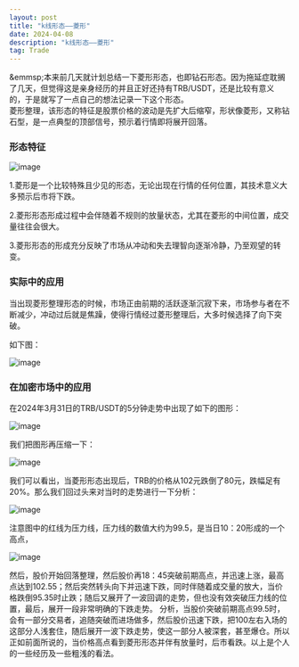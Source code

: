 ```yaml
---
layout: post
title: "k线形态——菱形"
date: 2024-04-08
description: "k线形态——菱形"
tag: Trade
---    
```

&emmsp;本来前几天就计划总结一下菱形形态，也即钻石形态。因为拖延症耽搁了几天，但觉得这是亲身经历的并且正好还持有TRB/USDT，还是比较有意义的，于是就写了一点自己的想法记录一下这个形态。  
菱形整理，该形态的特征是股票价格的波动是先扩大后缩窄，形状像菱形，又称钻石型，是一点典型的顶部信号，预示着行情即将展开回落。  


### 形态特征

![image](https://github.com/hengdactn/ctnhb.github.io/assets/70909689/1afd3810-c8ec-42d2-91fc-1c114d0b1478)

1.菱形是一个比较特殊且少见的形态，无论出现在行情的任何位置，其技术意义大多预示后市将下跌。

2.菱形形态形成过程中会伴随着不规则的放量状态，尤其在菱形的中间位置，成交量往往会很大。

3.菱形形态的形成充分反映了市场从冲动和失去理智向逐渐冷静，乃至观望的转变。

### 实际中的应用  

当出现菱形整理形态的时候，市场正由前期的活跃逐渐沉寂下来，市场参与者在不断减少，冲动过后就是焦躁，使得行情经过菱形整理后，大多时候选择了向下突破。

如下图：

![image](https://github.com/hengdactn/ctnhb.github.io/assets/70909689/e457c780-b591-49cb-b979-39763bb07bc8)  

### 在加密市场中的应用  
在2024年3月31日的TRB/USDT的5分钟走势中出现了如下的图形：

![image](https://github.com/hengdactn/ctnhb.github.io/assets/70909689/bee9dd3d-0fcc-4e4d-b54f-6f85971ee284)  

我们把图形再压缩一下：  

![image](https://github.com/hengdactn/ctnhb.github.io/assets/70909689/e9bb448d-3507-4768-b6ac-cea73fa39a44)  

我们可以看出，当菱形形态出现后，TRB的价格从102元跌倒了80元，跌幅足有20%。那么我们回过头来对当时的走势进行一下分析：  

![image](https://github.com/hengdactn/ctnhb.github.io/assets/70909689/37ea5402-53af-4303-952e-1b0beaf0c144)  

注意图中的红线为压力线，压力线的数值大约为99.5，是当日10：20形成的一个高点，

![image](https://github.com/hengdactn/ctnhb.github.io/assets/70909689/5dda52f8-47df-41f4-9300-180f12dbea39)  

然后，股价开始回落整理，然后股价再18：45突破前期高点，并迅速上涨，最高点达到102.55；然后突然转头向下并迅速下跌，同时伴随着成交量的放大，当价格跌倒95.35时止跌；随后又展开了一波回调的走势，但也没有效突破压力线的位置，最后，展开一段非常明确的下跌走势。
分析，当股价突破前期高点99.5时，会有一部分交易者，追随突破而进场做多，然后股价迅速下跌，把100左右入场的这部分人浅套住，随后展开一波下跌走势，使这一部分人被深套，甚至爆仓。所以正如前面所说的，当价格高点看到菱形形态并伴有放量时，后市看跌。以上是个人的一些经历及一些粗浅的看法。









